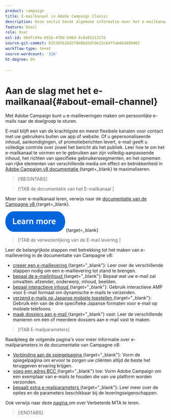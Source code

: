 ```yaml
---
product: campaign
title: E-mailkanaal in Adobe Campaign Classic
description: Deze sectie bevat algemene informatie over het e-mailkanaal in Adobe Campaign
feature: Email
role: User
exl-id: dbdfc04a-691b-470d-b96d-4c8a9531327d
source-git-commit: b353b562bd2f0b0bd2dfde22c6477ab66d499483
workflow-type: tm+mt
source-wordcount: '316'
ht-degree: 0%

---
```


# Aan de slag met het e-mailkanaal{#about-email-channel}

Met Adobe Campaign kunt u e-mailleveringen maken om persoonlijke e-mails naar de doelgroep te sturen.

E-mail blijft een van de krachtigste en meest flexibele kanalen voor contact met uw gebruikers buiten uw app of website. Of u gepersonaliseerde inhoud, aankondigingen, of promotieberichten levert, e-mail geeft u volledige controle over zowel het bericht als het publiek. Leer hoe te om het e-mailkanaal te vormen en te gebruiken aan zijn volledig-aanpassende inhoud, het richten van specifieke gebruikerssegmenten, en het opnemen van rijke elementen van verschillende media om effect en betrokkenheid in [ Adobe Campaign v8 documentatie ](https://experienceleague.adobe.com/nl/docs/campaign/campaign-v8/send/emails/email){target=_blank} te maximaliseren.




>[!BEGINTABS]

>[!TAB  de documentatie van het E-mailkanaal ]

Meer over e-mailkanaal leren, verwijs naar de [ documentatie van de Campagne v8 ](https://experienceleague.adobe.com/nl/docs/campaign/campaign-v8/send/emails/email){target=_blank}.


[![afbeelding](../../assets/do-not-localize/learn-more-button.svg)](https://experienceleague.adobe.com/nl/docs/campaign/campaign-v8/send/emails/email){target=_blank}


>[!TAB  de verwezenlijking van de E-mail levering ]

Leer de belangrijkste stappen met betrekking tot het maken van e-maillevering in de documentatie van Campagne v8:

* [ creeer een e-maillevering ](https://experienceleague.adobe.com/docs/campaign/campaign-v8/send/emails/email.html?lang=nl-NL){target="_blank"}: Leer over de verschillende stappen nodig om een e-maillevering tot stand te brengen.
* [ bepaal de e-mailinhoud ](https://experienceleague.adobe.com/docs/campaign/campaign-v8/send/emails/defining-the-email-content.html?lang=nl-NL){target="_blank"}: Bepaal wat uw e-mail zal omvatten: afzender, onderwerp, inhoud, beelden.
* [ bepaal interactieve inhoud ](https://experienceleague.adobe.com/docs/campaign/campaign-v8/send/emails/defining-interactive-content.html?lang=nl-NL){target="_blank"}: Gebruik interactieve AMP voor E-mail formaat om dynamische e-mails te verzenden.
* [ verzend e-mails op Japanse mobiele toestellen ](https://experienceleague.adobe.com/docs/campaign/campaign-v8/send/emails/sending-emails-on-japanese-mobiles.html?lang=nl-NL){target="_blank"}: Gebruik één van de drie specifieke Japanse formaten voor e-mail op mobiele telefoons.
* [ maak dossiers aan e-mail ](https://experienceleague.adobe.com/docs/campaign/campaign-v8/send/emails/attaching-files.html?lang=nl-NL){target="_blank"} vast: Leer de verschillende manieren om één of meerdere dossiers aan e-mail vast te maken.


>[!TAB E-mailparameters]

Raadpleeg de volgende pagina&#39;s voor meer informatie over e-mailparameters in de documentatie van Campagne v8:

* [ Verbinding aan de spiegelpagina ](https://experienceleague.adobe.com/docs/campaign/campaign-v8/send/emails/mirror-page.html?lang=nl-NL){target="_blank"}: Vorm de spiegelpagina om ervoor te zorgen uw cliënten altijd de beste het teruggeven ervaring krijgen.
* [ voeg een adres BCC ](https://experienceleague.adobe.com/docs/campaign/campaign-v8/send/emails/email-bcc.html?lang=nl-NL){target="_blank"} toe: Vorm Adobe Campaign om een exemplaar van e-mails te houden die van uw platform worden verzonden.
* [ bepaalt extra e-mailparameters ](https://experienceleague.adobe.com/docs/campaign/campaign-v8/send/emails/email-parameters.html?lang=nl-NL){target="_blank"}: Leer meer over de opties en de parameters beschikbaar bij de leveringseigenschappen.

Ook verwijs naar deze [ pagina ](sending-with-enhanced-mta.md) om over Verbeterde MTA te leren.

>[!ENDTABS]





<!--
Adobe Campaign lets you mass deliver personalized electronic messages to a target population.

Before starting sending emails:

* Make sure recipient profiles contain at least an email address.
* Learn more about the Adobe Campaign [Delivery best practices](delivery-best-practices.md).
* Read out these sections to learn more about Deliverability: [Deliverability management in Campaign](about-deliverability.md) and [Deliverability best practices guide](https://experienceleague.adobe.com/docs/deliverability-learn/deliverability-best-practice-guide/introduction.html?lang=nl-NL).

The key steps to send an email are as follows:

* [Create an email delivery](creating-an-email-delivery.md)
* [Define the target population](steps-defining-the-target-population.md)
* [Define the email content](defining-the-email-content.md)
* [Send the email](sending-messages.md)
* [Monitor the delivery](about-delivery-monitoring.md)

The sections below provide information that is specific to the email channel. For global information on how to create a delivery, refer to [this section](steps-about-delivery-creation-steps.md).
-->